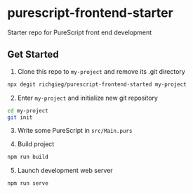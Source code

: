 # purescript-frontend-starter
Starter repo for PureScript front end development

## Get Started

1. Clone this repo to `my-project` and remove its .git directory
```sh
npx degit richgieg/purescript-frontend-started my-project
```

2. Enter `my-project` and initialize new git repository
```sh
cd my-project
git init
```

3. Write some PureScript in `src/Main.purs`

4. Build project
```sh
npm run build
```

5. Launch development web server
```sh
npm run serve
```
